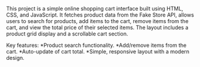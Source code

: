 This project is a simple online shopping cart interface built using HTML, CSS, and JavaScript. It fetches product data from the Fake Store API, allows users to search for products, add items to the cart, remove items from the cart, and view the total price of their selected items. The layout includes a product grid display and a scrollable cart section.

Key features:
*Product search functionality.
*Add/remove items from the cart.
*Auto-update of cart total.
*Simple, responsive layout with a modern design.
